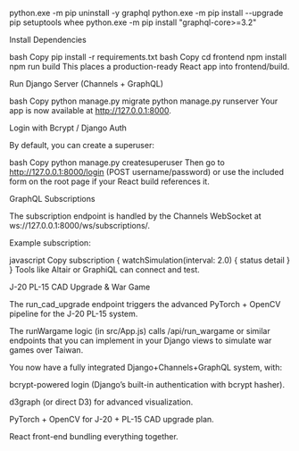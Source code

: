  python.exe -m pip uninstall -y graphql
 python.exe -m pip install --upgrade pip setuptools whee
 python.exe -m pip install "graphql-core>=3.2"



Install Dependencies

bash
Copy
pip install -r requirements.txt
bash
Copy
cd frontend
npm install
npm run build
This places a production-ready React app into frontend/build.

Run Django Server (Channels + GraphQL)

bash
Copy
python manage.py migrate
python manage.py runserver
Your app is now available at http://127.0.0.1:8000.

Login with Bcrypt / Django Auth

By default, you can create a superuser:

bash
Copy
python manage.py createsuperuser
Then go to http://127.0.0.1:8000/login (POST username/password) or use the included form on the root page if your React build references it.

GraphQL Subscriptions

The subscription endpoint is handled by the Channels WebSocket at ws://127.0.0.1:8000/ws/subscriptions/.

Example subscription:

javascript
Copy
subscription {
  watchSimulation(interval: 2.0) {
    status
    detail
  }
}
Tools like Altair or GraphiQL can connect and test.

J-20 PL-15 CAD Upgrade & War Game

The run_cad_upgrade endpoint triggers the advanced PyTorch + OpenCV pipeline for the J-20 PL-15 system.

The runWargame logic (in src/App.js) calls /api/run_wargame or similar endpoints that you can implement in your Django views to simulate war games over Taiwan.

You now have a fully integrated Django+Channels+GraphQL system, with:

bcrypt-powered login (Django’s built-in authentication with bcrypt hasher).

d3graph (or direct D3) for advanced visualization.

PyTorch + OpenCV for J-20 + PL-15 CAD upgrade plan.

React front-end bundling everything together.
